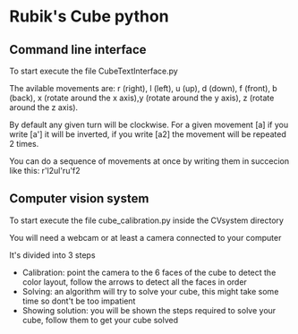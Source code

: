 # Rubik's Cube python

## Command line interface
To start execute the file CubeTextInterface.py

The avilable movements are:
r (right), l (left), u (up), d (down), f (front), b (back), x (rotate around the x axis),y (rotate around the y axis), z (rotate around the z axis).

By default any given turn will be clockwise.
For a given movement [a] if you write [a'] it will be inverted, if you write [a2] the movement will be repeated 2 times.

You can do a sequence of movements at once by writing them in succecion like this: r'l2ul'ru'f2

## Computer vision system
To start execute the file cube_calibration.py inside the CVsystem directory

You will need a webcam or at least a camera connected to your computer

It's divided into 3 steps
  - Calibration: point the camera to the 6 faces of the cube to detect the color layout, follow the arrows to detect all the faces in order
  - Solving: an algorithm will try to solve your cube, this might take some time so dont't be too impatient
  - Showing solution: you will be shown the steps required to solve your cube, follow them to get your cube solved
